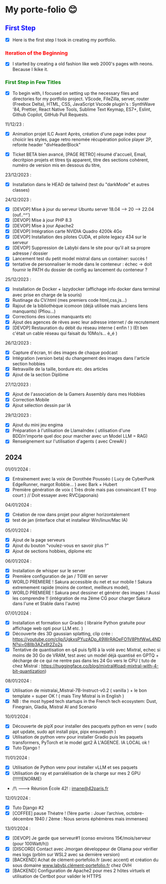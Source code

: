 # My porte-folio :blush:

## <span style="color:blue">First Step</span>

- [x] Here is the first step I took in creating my portfolio.

### <span style="color:red">Iteration of the Beginning</span>

- [x] I started by creating a old fashion like web 2000's pages with neons. Because I lkike it.

### <span style="color:green">First Step in Few Titles</span>

- [x] To begin with, I focused on setting up the necessary files and directories for my portfolio project.
      VScode, FileZilla, server, router (Freebox Delta), HTML, CSS, JavaScript
      Vscode plugin's : SynthWave '84, Prettier, React Native Tools, Sublime Text Keymap, ES7+, Eslint, Github Copilot, GitHub Pull Requests.

11/12/23 :

- [x] Animation projet ILC Avant Après, création d'une page index pour choicir les styles, page retro renomée
      récupération police player 2P, refonte header "divHeaderBlock"

- [x] Ticket BETA bien avancé, [PAGE RETRO] résumé d'accueil, Email, decritpion projets et titres tjs apparent, titre des sections cohérent,
      numéro de version mis en dessous du titre,

23/12/2023 :

- [x] Installation dans le HEAD de tailwind (test du "darkMode" et autres classes)

24/12/2023 :

- [x] [DEVOP] Mise à jour du serveur Ubuntu server 18.04 --> 20 --> 22.04 (ouf..^^')
- [x] [DEVOP] Mise à jour PHP 8.3
- [x] [DEVOP] Mise à jour Apache2
- [x] [DEVOP] Intégration carte NVIDIA Quadro 4200k 4Go
- [x] [DEVOP] Installation des pilotes CUDA, et pilote legacy 434 sur le serveur
- [x] [DEVOP] Suppression de Labybi dans le site pour qu'il ait sa propre adresse / dossier
- [x] Lancement test du petit model mistral dans un container: succès !
- [x] tentative de personnaliser le mode dans le conteneur : échec -> doit fournir le PATH du dossier de config au lancement du conteneur ?

25/12/2023 :

- [x] Installation de Docker + lazydocker (affichage info docker dans terminal avec prise en charge de la souris)
- [x] Rustinage du CV.html (mes premiers code html,css,js...)
- [x] Rajout de la bibliothèque icomoon (déjà utilisée mais anciens liens manquants) (Pfiou...)
- [x] Corrections des icones manquants etc
- [x] Ajout des agences de rêves avec leur adresse internet / de recrutement
- [x] [DEVOP] Restauration du débit du réseau interne ( enfin ! ) (Et ben c'était un cable réseau qui faisait du 10Mo/s... è_é )

26/12/2023 :

- [x] Capture d'écran, tri des images de chaque podcast
- [x] Intégration (version beta) du changement des images dans l'article section hobbies
- [x] Retravaille de la taille, bordure etc. des articles
- [x] Ajout de la section Diplôme

27/12/2023 :

- [x] Ajout de l'association de la Gamers Assembly dans mes Hobbies
- [x] Correction Mobile
- [x] Ajout sélection dessin par IA

29/12/2023 :

- [x] Ajout du mini jeu engima
- [x] Préparation à l'utilisation de LlamaIndex ( utilisation d'une BDD/n'importe quel doc pour marcher avec un Model LLM = RAG)
- [x] Renseignement sur l'utilisation d'agents ( avec CrewAI )

## **2024**

01/01/2024 :

- [x] Entrainement avec la voix de Dorothée Pousséo ( Lucy de CyberPunk EdgeRunner, margot Robbie... ) avec Bark + Hubert
- [x] Première génération de voix ( Très drole mais pas convaincant ET trop court ) // Doit essayer avec RVC(japonais)

04/01/2024 :

- [x] Création de row dans projet pour aligner horizontalement
- [x] test de jan (interface chat et installeur Win/linux/Mac IA)

05/01/2024 :

- [x] Ajout de la page serveurs
- [x] Ajout du bouton "voulez-vous en savoir plus ?"
- [x] Ajout de sections hobbies, diplome etc

06/01/2024 :

- [x] Installation de whisper sur le server
- [x] Première configuration de jan / TGW en server
- [x] WORLD PREMIERE ! Sakura accessible du net et sur mobile ! Sakura extremement rapide (moins de context, meilleurs model),
- [x] WORLD PREMIERE ! Sakura peut dessiner et générer des images ! Aussi les comprendre !! (intégration de ma 2ème CG pour charger Sakura dans l'une
      et Stable dans l'autre)

07/01/2024 :

- [x] Installation et formation sur Gradio ( librairie Python gratuite pour affichage web opti pour LLM etc. )
- [x] Découverte des 3D gaussian splatting, clip crée : https://youtube.com/clip/UgkxsPYuzADp_49WrRAOeFO1V8PhfWwL4NDN?si=08IIb3AZx6t2Zo2s
- [x] Tentative de quantisation en q4 puis fp16 à la volé avec Mixtral, echec si moins de 30 Go de VRAM, test avec un model déjà
      quantisé en GPTQ + décharge de ce qui ne rentre pas dans les 24 Go vers le CPU ( tuto de chez Mistral : https://huggingface.co/blog/mixtral#load-mixtral-with-4-bit-quantization)

08/01/2024 :

- [x] Utilisation de mistralai_Mistral-7B-Instruct-v0.2 ( vanilla ) + le bon template = super OK ! ( mais Tiny Mistral is in English )
- [x] NB : the most hyped tech startups in the French tech ecosystem: Dust, Finegrain, Gladia, Mistral AI and Scenario

10/01/2024 :

- [x] Découverte de pipX pour installer des pacquets python en venv ( sudo apt update, sudo apt install pipx, pipx ensurepath )
- [x] Utilisation de python venv pour installer Gradio puis les paquets transformers, PyTorch et le model gpt2 À L'AGENCE. IA LOCAL ok !
- [x] Tuto Django !

11/01/2024 :

- [x] Utilisation de Python venv pour installer vLLM et ses paquets
- [x] Utilisation de ray et parralélisation de la charge sur mes 2 GPU (!!!!!!ENORME)

- /!\ ---> Réunion École 42! : imane@42paris.fr

12/01/2024 :

- [x] Tuto Django #2
- [x] [COFFEE] pause Théatre ! (1ère partie : Jouer l’archive, octobre-décembre 1940 / 2ème : Nous serons éphémères mais immenses)

13/01/2024 :

- [x] [DEVOP] Je garde que serveur#1 (conso environs 15€/mois/serveur (pour 100Watt/h)) 
- [x] [DISCORD] Contact avec Jmorgan développeur de Ollama pour vérifier mes logs (prblm sur WSL2 avec sa dernière version)
- [x] [BACKEND] Achat de clément-portefolio.fr (avec accent) et création du sous domaine www.labybi.clément-portefolio.fr chez OVH
- [x] [BACKEND] Configuration de Apache2 pour mes 2 hôtes virtuels et utilisation de Certbot pour valider le HTTPS